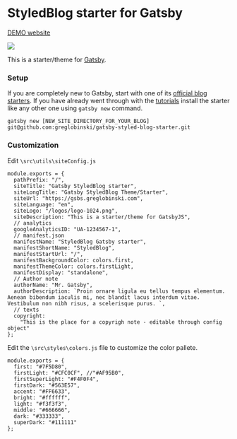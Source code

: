# StyledBlog starter for Gatsby

[DEMO website](https://gsbs.greglobinski.com/)

![](static/screens/demo-screencast.gif)

This is a starter/theme for [Gatsby](https://github.com/gatsbyjs/gatsby).

### Setup

If you are completely new to Gatsby, start with one of its [official blog starters](https://www.gatsbyjs.org/docs/gatsby-starters/). If you have already went through with the [tutorials](https://www.gatsbyjs.org/tutorial/) install the starter like any other one using ```gatsby new``` command.

```
gatsby new [NEW_SITE_DIRECTORY_FOR_YOUR_BLOG] git@github.com:greglobinski/gatsby-styled-blog-starter.git
```

### Customization 

Edit ```\src\utils\siteConfig.js``` 


```
module.exports = {
  pathPrefix: "/",
  siteTitle: "Gatsby StyledBlog starter",
  siteLongTitle: "Gatsby StyledBlog Theme/Starter",
  siteUrl: "https://gsbs.greglobinski.com",
  siteLanguage: "en",
  siteLogo: "/logos/logo-1024.png",
  siteDescription: "This is a starter/theme for GatsbyJS",
  // analytics
  googleAnalyticsID: "UA-1234567-1",
  // manifest.json
  manifestName: "StyledBlog Gatsby starter",
  manifestShortName: "StyledBlog",
  manifestStartUrl: "/",
  manifestBackgroundColor: colors.first,
  manifestThemeColor: colors.firstLight,
  manifestDisplay: "standalone",
  // Author note
  authorName: "Mr. Gatsby",
  authorDescription: `Proin ornare ligula eu tellus tempus elementum. Aenean bibendum iaculis mi, nec blandit lacus interdum vitae. Vestibulum non nibh risus, a scelerisque purus. `,
  // texts
  copyright:
    "This is the place for a copyrigh note - editable through config object"
};
```

Edit the ```\src\styles\colors.js``` file to customize the color pallete.

```
module.exports = {
  first: "#7F5D80",
  firstLight: "#CFC0CF", //"#AF95B0",
  firstSuperLight: "#F4F0F4",
  firstDark: "#563E57",
  accent: "#FF6633",
  bright: "#ffffff",
  light: "#f3f3f3",
  middle: "#666666",
  dark: "#333333",
  superDark: "#111111"
};
```

